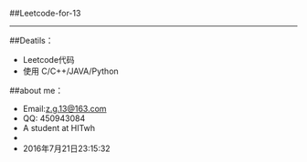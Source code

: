 ##Leetcode-for-13     

--------

##Deatils：



* Leetcode代码
* 使用 C/C++/JAVA/Python

##about me：

* Email:z.g.13@163.com   
* QQ: 450943084   
* A student at HITwh    
*     
* 2016年7月21日23:15:32
